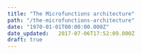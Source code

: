 ```yaml
---
title: "The Microfunctions architecture"
path: "/the-microfunctions-architecture"
date: "1970-01-01T00:00:00.000Z"
date_updated:   2017-07-06T17:52:09.000Z
draft: true
---
```




